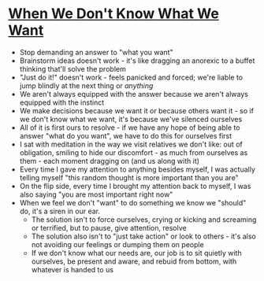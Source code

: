 # [When We Don't Know What We Want](https://medium.com/personal-growth/when-we-dont-know-what-we-want-48b237491bf0)

* Stop demanding an answer to "what you want"
* Brainstorm ideas doesn't work - it's like dragging an anorexic to a buffet thinking that'll solve the problem
* "Just do it!" doesn't work - feels panicked and forced; we're liable to jump blindly at the next thing or *anything*
* We aren't always equipped with the answer because we aren't always equipped with the instinct
* We make decisions because we want it or because others want it - so if we don't know what we want, it's because we've silenced ourselves
* All of it is first ours to resolve - if we have any hope of being able to answer "what do you want", we have to do this for ourselves first
* I sat with meditation in the way we visit relatives we don't like: out of obligation, smiling to hide our discomfort - as much from ourselves as them - each moment dragging on (and us along with it)
* Every time I gave my attention to anything besides myself, I was actually telling myself "this random thought is more important than you are"
* On the flip side, every time I brought my attention back to myself, I was also saying "you are most important right now"
* When we feel we don't "want" to do something we know we "should" do, it's a siren in our ear.
  * The solution isn't to force ourselves, crying or kicking and screaming or terrified, but to pause, give attention, resolve
  * The solution also isn't to "just take action" or look to others - it's also not avoiding our feelings or dumping them on people
  * If we don't know what our needs are, our job is to sit quietly with ourselves, be present and aware, and rebuid from bottom, with whatever is handed to us

